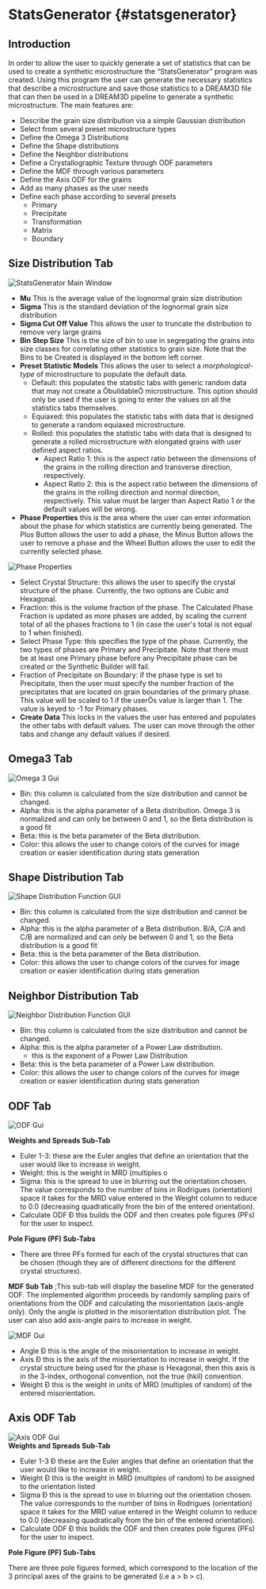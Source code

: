 StatsGenerator {#statsgenerator}
========

## Introduction ##
In order to allow the user to quickly generate a set of statistics that can be used to create a synthetic microstructure the “StatsGenerator” program was created. Using this program the user can generate the necessary statistics that describe a microstructure and save those statistics to a DREAM3D file that can then be used in a DREAM3D pipeline to generate a synthetic microstructure.
The main features are:
+ Describe the grain size distribution via a simple Gaussian distribution
+ Select from several preset microstructure types
+ Define the Omega 3 Distributions
+ Define the Shape distributions
+ Define the Neighbor distributions
+ Define a Crystallographic Texture through ODF parameters
+ Define the MDF through various parameters
+ Define the Axis ODF for the grains
+ Add as many phases as the user needs
+ Define each phase according to several presets
    - Primary
    - Precipitate
    - Transformation
    - Matrix
    - Boundary

## Size Distribution Tab ##
![StatsGenerator Main Window](Images/image001.png)


  + **Mu** This is the average value of the lognormal grain size distribution
  + **Sigma** This is the standard deviation of the lognormal grain size distribution
  + **Sigma Cut Off Value** This allows the user to truncate the distribution to remove very large grains
  + **Bin Step Size**  This is the size of bin to use in segregating the grains into size classes for correlating other statistics to grain size. Note that the Bins to be Created is displayed in the bottom left corner.
  + **Preset Statistic Models** This allows the user to select a _morphological-type_ of microstructure to populate the default data.
    - Default: this populates the statistic tabs with generic random data that may not create a ÔbuildableÕ microstructure. This option should only be used if the user is going to enter the values on all the  statistics tabs themselves.
    - Equiaxed: this populates the statistic tabs with data that is  designed to generate a random equiaxed microstructure.
    - Rolled: this populates the statistic tabs with data that is designed to generate a rolled microstructure with elongated grains with user defined aspect ratios.
        - Aspect Ratio 1: this is the aspect ratio between the dimensions of the grains in the rolling direction and transverse direction, respectively.
        - Aspect Ratio 2: this is the aspect ratio between the dimensions of the grains in the rolling direction and normal direction, respectively. This value must be larger than Aspect Ratio 1 or the default values will be wrong.
  + **Phase Properties**
  this is the area where the user can enter information about the phase for
  which statistics are currently being generated. The Plus Button allows the
  user to add a phase, the Minus Button allows the user to remove a phase and
  the Wheel Button allows the user to edit the currently selected phase.
  
![Phase Properties](Images/image002.png)
  
+ Select Crystal Structure: this allows the user to specify the crystal structure of the phase. Currently, the two options are Cubic and  Hexagonal.
+ Fraction: this is the volume fraction of the phase. The Calculated Phase Fraction is updated as more phases are added, by scaling the current total of all the phases fractions to 1 (in case the user's total is not equal to 1 when finished).
+ Select Phase Type: this specifies the type of the phase. Currently, the two types of phases are Primary and Precipitate. Note that there must be at least one Primary phase before any Precipitate phase can be created or the Synthetic Builder will fail.
+ Fraction of Precipitate on Boundary: if the phase type is set to  Precipitate, then the user must specify the number fraction of the precipitates that are located on grain boundaries of the primary phase. This value will be scaled to 1 if the userÕs value is larger than 1. The value is keyed to -1 for Primary phases.
+ **Create Data** This locks in the values the user has entered and populates the other tabs with default values. The user can move through the other tabs and change any default values if desired.


## Omega3 Tab ##
![Omega 3 Gui](Images/image003.png)
  
+ Bin: this column is calculated from the size distribution and cannot be changed.
+ Alpha: this is the alpha parameter of a Beta distribution. Omega 3 is normalized and can only be between 0 and 1, so the Beta distribution is a good fit
+ Beta: this is the beta parameter of the Beta distribution.
+ Color: this allows the user to change colors of the curves for
  image creation or easier identification during stats generation
  

## Shape Distribution Tab ##

![Shape Distribution Function GUI](Images/image004.png)
  
+ Bin: this column is calculated from the size distribution and cannot be changed.
+  Alpha: this is the alpha parameter of a Beta distribution. B/A, C/A and C/B are normalized and can only be between 0 and 1, so the Beta distribution is a good fit
+ Beta: this is the beta parameter of the Beta distribution.
+ Color: this allows the user to change colors of the curves for image creation or easier identification during stats generation
  


## Neighbor Distribution Tab ##

![Neighbor Distribution Function GUI](Images/image005.png)

+ Bin: this column is calculated from the size distribution and cannot be changed.
+ Alpha: this is the alpha parameter of a Power Law distribution.
    + this is the exponent of a Power Law Distribution
+ Beta: this is the beta parameter of a Power Law distribution.
+ Color: this allows the user to change colors of the curves for image creation or easier identification during stats generation
  


## ODF Tab ##

![ODF Gui](Images/image006.png)

**Weights and Spreads Sub-Tab**

- Euler 1-3: these are the Euler angles that define an orientation that the user would like to increase in weight.
- Weight: this is the weight in MRD (multiples o
- Sigma: this is the spread to use in blurring out the orientation chosen. The value corresponds to the number of bins in Rodrigues (orientation) space it takes for the MRD value entered in the Weight column to reduce to 0.0 (decreasing quadratically from the bin of the entered orientation).
- Calculate ODF Ð this builds the ODF and then creates pole figures (PFs) for the user to inspect.
      
    
**Pole Figure (PF) Sub-Tabs**

- There are three PFs formed for each of the crystal structures that can be chosen (though they are of different directions for the different crystal structures).
      
    
**MDF Sub Tab** ;This sub-tab will display the baseline MDF for the generated ODF.  The  implemented algorithm proceeds by randomly sampling pairs of orientations from  the ODF and calculating the misorientation (axis-angle only). Only the angle is plotted in the misorientation distribution plot.  The user can also add axis-angle pairs to increase in weight.

![MDF Gui](Images/image007.png)
  
- Angle Ð this is the angle of the misorientation to increase in weight.
- Axis Ð this is the axis of the misorientation to increase in weight.  If the crystal structure being used for the phase is Hexagonal, then this axis is in the 3-index, orthogonal convention, not the true (hkil) convention.
- Weight Ð this is the weight in units of MRD (multiples of random) of the entered misorientation.
    
    
 


## Axis ODF Tab ##

![Axis ODF Gui](Images/image008.png)  
**Weights and Spreads Sub-Tab**
      
- Euler 1-3 Ð these are the Euler angles that define an orientation that the user would like to increase in weight.
- Weight Ð this is the weight in MRD (multiples of random) to be assigned to the orientation listed
- Sigma Ð this is the spread to use in blurring out the orientation chosen. The value corresponds to the number of bins in Rodrigues (orientation) space it takes for the MRD value entered in the Weight column to reduce to 0.0 (decreasing quadratically from the bin of the entered orientation).
- Calculate ODF Ð this builds the ODF and then creates pole figures (PFs) for the user to inspect.
      
    
**Pole Figure (PF) Sub-Tabs**
      
There are three pole figures formed, which correspond to the location of the 3 principal axes of the grains to be generated (i.e a > b > c).

